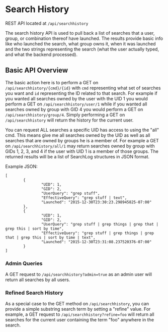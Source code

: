 # Search History

REST API located at `/api/searchhistory`

The search history API is used to pull back a list of searches that a user, group, or combination thereof have launched. The results provide basic info like who launched the search, what group owns it, when it was launched and the two strings representing the search (what the user actually typed, and what the backend processed).

## Basic API Overview

The basic action here is to perform a GET on `/api/searchhistory/{cmd}/{id}` with `cmd` representing what set of searches you want and `id` representing the ID related to that search. For example if you wanted all searches owned by the user with the UID 1 you would perform a GET on `/api/searchhistory/user/1` while if you wanted all searches owned by group with GID 4 you would perform a GET on `/api/searchhistory/group/4`. Simply performing a GET on `/api/searchhistory` will return the history for the current user.

You can request ALL searches a specific UID has access to using the "all" cmd. This means give me all searches owned by the UID as well as all searches that are owned by groups he is a member of. For example a GET on `/api/searchhistory/all/1` may return searches owned by group with GIDs 1, 2, 3, and 4 if the user with UID 1 is a member of those groups. The returned results will be a list of SearchLog structures in JSON format.

Example JSON:
```
[
        {
                "UID": 1,
                "GID": 2,
                "UserQuery": "grep stuff",
                "EffectiveQuery": "grep stuff | text",
                "Launched": "2015-12-30T23:30:23.298945825-07:00"
        },
        {
                "UID": 1,
                "GID": 2,
                "UserQuery": "grep stuff | grep things | grep that | grep this | sort by time",
                "EffectiveQuery": "grep stuff | grep things | grep that | grep this | sort by time | text",
                "Launched": "2015-12-30T23:31:08.237520376-07:00"
        }
]
```

### Admin Queries

A GET request to `/api/searchhistory?admin=true` as an admin user will return all searches by all users.

### Refined Search History

As a special case to the GET method on `/api/searchhistory`, you can provide a simple substring search term by setting a "refine" value. For example, a GET request to `/api/searchhistory?refine=foo` will return all searches for the current user containing the term "foo" anywhere in the search.
